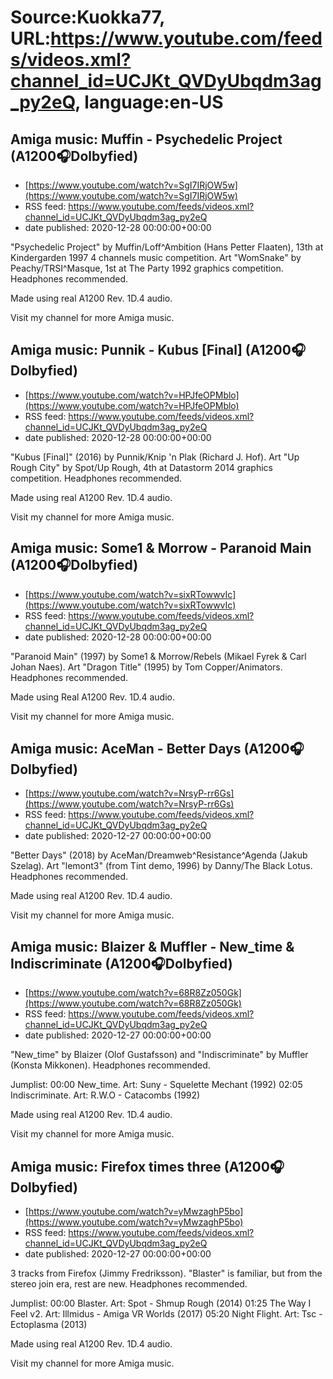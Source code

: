# Source:Kuokka77, URL:https://www.youtube.com/feeds/videos.xml?channel_id=UCJKt_QVDyUbqdm3ag_py2eQ, language:en-US

## Amiga music: Muffin - Psychedelic Project (A1200🎧Dolbyfied)
 - [https://www.youtube.com/watch?v=SgI7IRjOW5w](https://www.youtube.com/watch?v=SgI7IRjOW5w)
 - RSS feed: https://www.youtube.com/feeds/videos.xml?channel_id=UCJKt_QVDyUbqdm3ag_py2eQ
 - date published: 2020-12-28 00:00:00+00:00

"Psychedelic Project" by Muffin/Loff^Ambition (Hans Petter Flaaten), 13th at Kindergarden 1997 4 channels music competition. Art "WomSnake" by Peachy/TRSI^Masque, 1st at The Party 1992 graphics competition. Headphones recommended.

Made using real A1200 Rev. 1D.4 audio.

Visit my channel for more Amiga music.

## Amiga music: Punnik - Kubus [Final] (A1200🎧Dolbyfied)
 - [https://www.youtube.com/watch?v=HPJfeOPMblo](https://www.youtube.com/watch?v=HPJfeOPMblo)
 - RSS feed: https://www.youtube.com/feeds/videos.xml?channel_id=UCJKt_QVDyUbqdm3ag_py2eQ
 - date published: 2020-12-28 00:00:00+00:00

"Kubus [Final]" (2016) by Punnik/Knip 'n Plak (Richard J. Hof). Art "Up Rough City" by Spot/Up Rough, 4th at Datastorm 2014 graphics competition. Headphones recommended.

Made using real A1200 Rev. 1D.4 audio.

Visit my channel for more Amiga music.

## Amiga music: Some1 & Morrow - Paranoid Main (A1200🎧Dolbyfied)
 - [https://www.youtube.com/watch?v=sixRTowwvIc](https://www.youtube.com/watch?v=sixRTowwvIc)
 - RSS feed: https://www.youtube.com/feeds/videos.xml?channel_id=UCJKt_QVDyUbqdm3ag_py2eQ
 - date published: 2020-12-28 00:00:00+00:00

"Paranoid Main" (1997) by Some1 & Morrow/Rebels (Mikael Fyrek & Carl Johan Naes). Art "Dragon Title" (1995) by Tom Copper/Animators. Headphones recommended.

Made using Real A1200 Rev. 1D.4 audio.

Visit my channel for more Amiga music.

## Amiga music: AceMan - Better Days (A1200🎧Dolbyfied)
 - [https://www.youtube.com/watch?v=NrsyP-rr6Gs](https://www.youtube.com/watch?v=NrsyP-rr6Gs)
 - RSS feed: https://www.youtube.com/feeds/videos.xml?channel_id=UCJKt_QVDyUbqdm3ag_py2eQ
 - date published: 2020-12-27 00:00:00+00:00

"Better Days" (2018) by AceMan/Dreamweb^Resistance^Agenda (Jakub Szelag). Art "lemont3" (from Tint demo, 1996) by Danny/The Black Lotus. Headphones recommended.

Made using real A1200 Rev. 1D.4 audio.

Visit my channel for more Amiga music.

## Amiga music: Blaizer & Muffler - New_time & Indiscriminate (A1200🎧Dolbyfied)
 - [https://www.youtube.com/watch?v=68R8Zz050Gk](https://www.youtube.com/watch?v=68R8Zz050Gk)
 - RSS feed: https://www.youtube.com/feeds/videos.xml?channel_id=UCJKt_QVDyUbqdm3ag_py2eQ
 - date published: 2020-12-27 00:00:00+00:00

"New_time" by Blaizer (Olof Gustafsson) and "Indiscriminate" by Muffler (Konsta Mikkonen). Headphones recommended.

Jumplist:
00:00 New_time. Art: Suny - Squelette Mechant (1992)
02:05 Indiscriminate. Art: R.W.O - Catacombs (1992)

Made using real A1200 Rev. 1D.4 audio.

Visit my channel for more Amiga music.

## Amiga music: Firefox times three (A1200🎧Dolbyfied)
 - [https://www.youtube.com/watch?v=yMwzaghP5bo](https://www.youtube.com/watch?v=yMwzaghP5bo)
 - RSS feed: https://www.youtube.com/feeds/videos.xml?channel_id=UCJKt_QVDyUbqdm3ag_py2eQ
 - date published: 2020-12-27 00:00:00+00:00

3 tracks from Firefox (Jimmy Fredriksson). "Blaster" is familiar, but from the stereo join era, rest are new. Headphones recommended.

Jumplist:
00:00 Blaster. Art: Spot - Shmup Rough (2014)
01:25 The Way I Feel v2. Art: Illmidus - Amiga VR Worlds (2017)
05:20 Night Flight. Art: Tsc - Ectoplasma (2013)

Made using real A1200 Rev. 1D.4 audio.

Visit my channel for more Amiga music.


